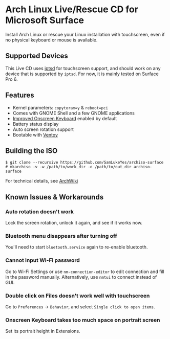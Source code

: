 # Arch Linux Live/Rescue CD for Microsoft Surface
Install Arch Linux or rescue your Linux installation with touchscreen, even if no physical keyboard or mouse is available.

## Supported Devices
This Live CD uses [iptsd](https://github.com/linux-surface/iptsd) for touchscreen support, and should work on any device that is supported by `iptsd`. For now, it is mainly tested on Surface Pro 6.

## Features
- Kernel parameters: `copytoram=y` & `reboot=pci`
- Comes with GNOME Shell and a few GNOME applications
- [Improved Onscreen Keyboard](https://github.com/SebastianLuebke/improved-osk-gnome-ext) enabled by default
- Battery status display
- Auto screen rotation support
- Bootable with [Ventoy](https://ventoy.net)

## Building the ISO
```
$ git clone --recursive https://github.com/SamLukeYes/archiso-surface
# mkarchiso -v -w /path/to/work_dir -o /path/to/out_dir archiso-surface
```
For technical details, see [ArchWiki](https://wiki.archlinux.org/index.php/Archiso#Build_the_ISO)

## Known Issues & Workarounds

### Auto rotation doesn't work
Lock the screen rotation, unlock it again, and see if it works now.
### Bluetooth menu disappears after turning off
You'll need to start `bluetooth.service` again to re-enable bluetooth.
### Cannot input Wi-Fi password
Go to Wi-Fi Settings or use `nm-connection-editor` to edit connection and fill in the password manually. Alternatively, use `nmtui` to connect instead of GUI.
### Double click on Files doesn't work well with touchscreen
Go to `Preferences` -> `Behavior`, and select `Single click to open items`.
### Onscreen Keyboard takes too much space on portrait screen
Set its portrait height in Extensions.
